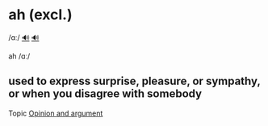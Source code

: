 # ah (excl.)

/ɑː/ [🔊](https://www.oxfordlearnersdictionaries.com/media/english/uk_pron/a/ah_/ah__g/ah__gb_2.mp3) [🔊](https://www.oxfordlearnersdictionaries.com/media/english/us_pron/a/ah_/ah__u/ah__us_2.mp3)

ah /ɑː/

## used to express surprise, pleasure, or sympathy, or when you disagree with somebody

Topic [Opinion and argument](../topics/opinion-and-argument.md#opinion--argument)